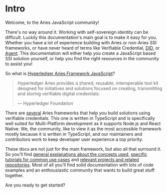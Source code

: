 # Intro

Welcome, to the Aries JavaScript community!

There's no way around it. Working with self-sovereign identity can be difficult. Luckily this documentation's main goal is to make it easy for you. Whether you have a lot of experience building with Aries or non-Aries SSI frameworks, or have never heard of terms like Verifiable Credential, [DID](./concepts/did-and-didcomm.md), or [Agent](./concepts/agents.md). This documentation will either help you create a JavaScript based SSI solution yourself, or help you find the right resources in the community to assist you!

So what is [Hyperledger Aries Framework JavaScript](https://github.com/hyperledger/aries-framework-javascript)?

> Hyperledger Aries provides a shared, reusable, interoperable tool kit designed for initiatives and solutions focused on creating, transmitting and storing verifiable digital credentials.
>
> — Hyperledger Foundation

There are [several](https://wiki.hyperledger.org/display/ARIES) Aries frameworks that help you build solutions using verifiable credentials. This one is written in TypeScript and is specifically well suited for Multi-Platform development as it supports Node.js and React Native. We, the community, like to view it as the most accessible framework mostly because it is written in TypeScript, and our maintainers and contributors work to keep developer user experience a top priority.

These docs are not just for the main framework, but also all that surround it. So you'll find [general explanations about the concepts used](./concepts/index.md), [specific tutorials for common use cases](./tutorials/index.md) and [relevant projects and related repositories](./ecosystem/index.md). Most of all you'll find solid documentation with lots of code examples and an enthousiastic community that wants to build great stuff together.

Are you ready to get started?
